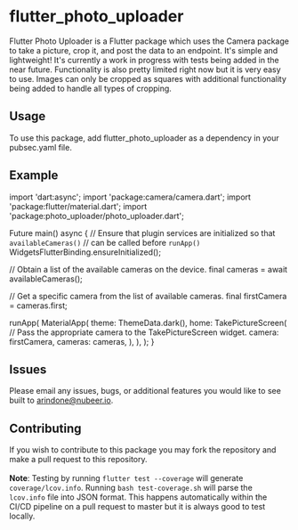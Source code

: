 # flutter_photo_uploader

Flutter Photo Uploader is a Flutter package which uses the Camera package to take a picture, crop it, and post the data to an endpoint. It's simple and lightweight! It's currently a work in progress with tests being added in the near future. Functionality is also pretty limited right now but it is very easy to use. Images can only be cropped as squares with additional functionality being added to handle all types of cropping.


## Usage

To use this package, add flutter_photo_uploader as a dependency in your pubsec.yaml file.

## Example

import 'dart:async';
import 'package:camera/camera.dart';
import 'package:flutter/material.dart';
import 'package:photo_uploader/photo_uploader.dart';

Future<void> main() async {
  // Ensure that plugin services are initialized so that `availableCameras()`
  // can be called before `runApp()`
  WidgetsFlutterBinding.ensureInitialized();

  // Obtain a list of the available cameras on the device.
  final cameras = await availableCameras();

  // Get a specific camera from the list of available cameras.
  final firstCamera = cameras.first;

  runApp(
    MaterialApp(
      theme: ThemeData.dark(),
      home: TakePictureScreen(
        // Pass the appropriate camera to the TakePictureScreen widget.
        camera: firstCamera,
        cameras: cameras,
      ),
    ),
  );
}

## Issues

Please email any issues, bugs, or additional features you would like to see built to arindone@nubeer.io.

## Contributing

If you wish to contribute to this package you may fork the repository and make a pull request to this repository.
<br><br>**Note**: Testing by running `flutter test --coverage` will generate `coverage/lcov.info`. Running `bash test-coverage.sh` will parse the `lcov.info` file into JSON format. This happens automatically within the CI/CD pipeline on a pull request to master but it is always good to test locally.